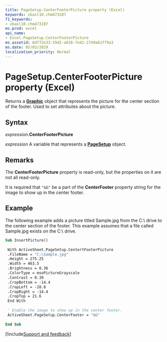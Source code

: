 ```yaml
---
title: PageSetup.CenterFooterPicture property (Excel)
keywords: vbaxl10.chm473107
f1_keywords:
- vbaxl10.chm473107
ms.prod: excel
api_name:
- Excel.PageSetup.CenterFooterPicture
ms.assetid: 6df72e33-29d2-a638-7e42-2749a61ff9a3
ms.date: 05/03/2019
localization_priority: Normal
---
```



# PageSetup.CenterFooterPicture property (Excel)

Returns a **[Graphic](Excel.Graphic.md)** object that represents the picture for the center section of the footer. Used to set attributes about the picture.


## Syntax

_expression_.**CenterFooterPicture**

_expression_ A variable that represents a **[PageSetup](Excel.PageSetup.md)** object.


## Remarks

The **CenterFooterPicture** property is read-only, but the properties on it are not all read-only.

It is required that `"&G"` be a part of the **CenterFooter** property string for the image to show up in the center footer.


## Example

The following example adds a picture titled Sample.jpg from the C:\ drive to the center section of the footer. This example assumes that a file called Sample.jpg exists on the C:\ drive.

```vb
Sub InsertPicture() 
 
 With ActiveSheet.PageSetup.CentertFooterPicture 
 .FileName = "C:\Sample.jpg" 
 .Height = 275.25 
 .Width = 463.5 
 .Brightness = 0.36 
 .ColorType = msoPictureGrayscale 
 .Contrast = 0.39 
 .CropBottom = -14.4 
 .CropLeft = -28.8 
 .CropRight = -14.4 
 .CropTop = 21.6 
 End With 
 
 ' Enable the image to show up in the center footer. 
 ActiveSheet.PageSetup.CenterFooter = "&G" 
 
End Sub
```




[!include[Support and feedback](~/includes/feedback-boilerplate.md)]